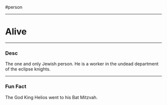 #person 

--- 

# Alive

--- 

### Desc 
The one and only Jewish person. He is a worker in the undead department of the eclipse knights.

---

### Fun Fact
The God King Helios went to his Bat Mitzvah.